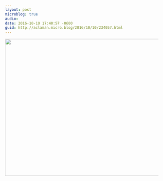 ```yaml
---
layout: post
microblog: true
audio: 
date: 2016-10-10 17:40:57 -0600
guid: http://aclaman.micro.blog/2016/10/10/234057.html
---
```



<img src="http://micro.alexclaman.com/uploads/2018/930b62349e.jpg" width="600" height="449" />
